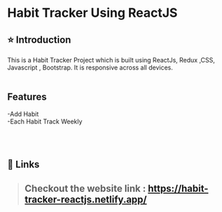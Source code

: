 # Habit Tracker Using ReactJS
 
## ⭐ Introduction

This is a Habit Tracker  Project which is built using ReactJs, Redux ,CSS, Javascript , Bootstrap. It is responsive across all devices.
<br/>
<br/>

## Features
-Add Habit <br/>
-Each Habit Track Weekly<br/>

<br/>
<br/>



## 🔗 Links

> ## Checkout the website link : https://habit-tracker-reactjs.netlify.app/


<br/>
<br/>


